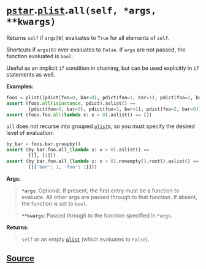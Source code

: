 # [`pstar`](./pstar.md).[`plist`](./pstar_plist.md).`all(self, *args, **kwargs)`

Returns `self` if `args[0]` evaluates to `True` for all elements of `self`.

Shortcuts if `args[0]` ever evaluates to `False`.
If `args` are not passed, the function evaluated is `bool`.

Useful as an implicit `if` condition in chaining, but can be used explicitly
in `if` statements as well.

**Examples:**
```python
foos = plist([pdict(foo=0, bar=0), pdict(foo=1, bar=1), pdict(foo=2, bar=0)])
assert (foos.all(isinstance, pdict).aslist() ==
        [pdict(foo=0, bar=0), pdict(foo=1, bar=1), pdict(foo=2, bar=0)])
assert (foos.foo.all(lambda x: x > 0).aslist() == [])
```

`all` does not recurse into grouped [`plist`](./pstar_plist.md)s, so you must specify the
desired level of evaluation:
```python
by_bar = foos.bar.groupby()
assert (by_bar.foo.all_(lambda x: x > 0).aslist() ==
        [[], [1]])
assert (by_bar.foo.all_(lambda x: x > 0).nonempty().root().aslist() ==
        [[{'bar': 1, 'foo': 1}]])
```

**Args:**

>    **`*args`**: Optional. If present, the first entry must be a function to evaluate.
>           All other args are passed through to that function. If absent, the
>           function is set to `bool`.

>    **`**kwargs`**: Passed through to the function specified in `*args`.

**Returns:**

>    `self` or an empty [`plist`](./pstar_plist.md) (which evaluates to `False`).



## [Source](../pstar/pstar.py#L3725-L3770)